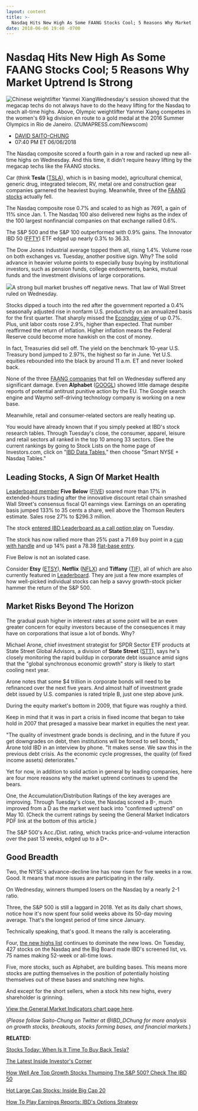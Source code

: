 ```yaml
---
layout: content
title: >-
  Nasdaq Hits New High As Some FAANG Stocks Cool; 5 Reasons Why Market Uptrend Is Strong
date: 2018-06-06 19:40 -0700
---
```



Nasdaq Hits New High As Some FAANG Stocks Cool; 5 Reasons Why Market Uptrend Is Strong
=======================================================================================


![Chinese weightlifter Yanmei Xiang](https://www.investors.com/wp-content/uploads/2018/06/BigPic-060618-newscom.jpg)Wednesday's session showed that the megacap techs do not always have to do the heavy lifting for the Nasdaq to reach all-time highs. Above, Olympic weightlifter Yanmei Xiang competes in the women's 69 kg division en route to a gold medal at the 2016 Summer Olympics in Rio de Janeiro. (ZUMAPRESS.com/Newscom)



* [DAVID SAITO-CHUNG](https://www.investors.com/author/chungd/ "Posts by DAVID SAITO-CHUNG")
* 07:40 PM ET 06/06/2018




The Nasdaq composite scored a fourth gain in a row and racked up new all-time highs on Wednesday. And this time, it didn't require heavy lifting by the megacap techs like the FAANG stocks.




Car (think **Tesla** ([TSLA](https://research.investors.com/quote.aspx?symbol=TSLA)), which is in basing mode), agricultural chemical, generic drug, integrated telecom, RV, metal ore and construction gear companies garnered the heaviest buying. Meanwhile, three of the [FAANG stocks](https://www.investors.com/news/technology/fang-stocks-news-quotes-facebook-amazon-netflix-google/) actually fell.


The Nasdaq composite rose 0.7% and scaled to as high as 7691, a gain of 11% since Jan. 1. The Nasdaq 100 also delivered new highs as the index of the 100 largest nonfinancial companies on that exchange rallied 0.6%.


The S&P 500 and the S&P 100 outperformed with 0.9% gains. The Innovator IBD 50 ([FFTY](https://research.investors.com/quote.aspx?symbol=FFTY)) ETF edged up nearly 0.3% to 36.33.


The Dow Jones industrial average topped them all, rising 1.4%. Volume rose on both exchanges vs. Tuesday, another positive sign. Why? The solid advance in heavier volume points to especially busy buying by institutional investors, such as pension funds, college endowments, banks, mutual funds and the investment divisions of large corporations.


![](https://www.investors.com/wp-content/uploads/2018/06/MP_060618-193x300.jpg)A strong bull market brushes off negative news. That law of Wall Street ruled on Wednesday.


Stocks dipped a touch into the red after the government reported a 0.4% seasonally adjusted rise in nonfarm U.S. productivity on an annualized basis for the first quarter. That sharply missed the [Econoday view](https://research.investors.com/economic-calendar/) of up 0.7%. Plus, unit labor costs rose 2.9%, higher than expected. That number reaffirmed the return of inflation. Higher inflation means the Federal Reserve could become more hawkish on the cost of money.


In fact, Treasuries did sell off. The yield on the benchmark 10-year U.S. Treasury bond jumped to 2.97%, the highest so far in June. Yet U.S. equities rebounded into the black by around 11 a.m. ET and never looked back.



None of the three [FAANG companies](https://www.investors.com/news/technology/fang-stocks-news-quotes-facebook-amazon-netflix-google/) that fell on Wednesday suffered any significant damage. Even **Alphabet** ([GOOGL](https://research.investors.com/quote.aspx?symbol=GOOGL)) showed little damage despite reports of potential antitrust punitive action by the EU. The Google search engine and Waymo self-driving technology company is working on a new base.


Meanwhile, retail and consumer-related sectors are really heating up.


You would have already known that if you simply peeked at IBD's stock research tables. Through Tuesday's close, the consumer, apparel, leisure and retail sectors all ranked in the top 10 among 33 sectors. (See the current rankings by going to Stock Lists on the home page of Investors.com, click on "[IBD Data Tables](https://www.investors.com/ibd-data-tables/)," then choose "Smart NYSE + Nasdaq Tables."


Leading Stocks, A Sign Of Market Health
---------------------------------------



[Leaderboard member](https://leaderboard.investors.com/#/leaders/leadersnearabuypoint) **Five Below** ([FIVE](https://research.investors.com/quote.aspx?symbol=FIVE)) soared more than 17% in extended-hours trading after the innovative discount retail chain smashed Wall Street's consensus fiscal Q1 earnings view. Earnings on an operating basis jumped 133% to 35 cents a share, well above the Thomson Reuters estimate. Sales rose 27% to $296.3 million.


The stock [entered IBD Leaderboard as a call option play](https://leaderboard.investors.com/#/leaders/leadersnearabuypoint) on Tuesday.


The stock has now rallied more than 25% past a 71.69 buy point in a [cup with handle](https://www.investors.com/how-to-invest/investors-corner/the-basics-how-to-analyze-a-stocks-cup-with-handle/) and up 14% past a 78.38 [flat-base entry](https://www.investors.com/how-to-invest/investors-corner/when-to-buy-the-basics-of-a-flat-base-a-super-growth-stock-pattern/).


Five Below is not an isolated case.



Consider **Etsy** ([ETSY](https://research.investors.com/quote.aspx?symbol=ETSY)), **Netflix** ([NFLX](https://research.investors.com/quote.aspx?symbol=NFLX)) and **Tiffany** ([TIF](https://research.investors.com/quote.aspx?symbol=TIF)), all of which are also currently featured in [Leaderboard](https://leaderboard.investors.com/#/leaders/leadersnearabuypoint). They are just a few more examples of how well-picked individual stocks can help a savvy growth-stock picker hammer the return of the S&P 500.


Market Risks Beyond The Horizon
-------------------------------


The gradual push higher in interest rates at some point will be an even greater concern for equity investors because of the consequences it may have on corporations that issue a lot of bonds. Why?


Michael Arone, chief investment strategist for SPDR Sector ETF products at State Street Global Advisors, a division of **State Street** ([STT](https://research.investors.com/quote.aspx?symbol=STT)), says he's closely monitoring the rapid buildup in corporate debt issuance amid signs that the "global synchronous economic growth" story is likely to start cooling next year.


Arone notes that some $4 trillion in corporate bonds will need to be refinanced over the next five years. And almost half of investment grade debt issued by U.S. companies is rated triple B, just one step above junk.


During the equity market's bottom in 2009, that figure was roughly a third.


Keep in mind that it was in part a crisis in fixed income that began to take hold in 2007 that presaged a massive bear market in equities the next year.


"The quality of investment grade bonds is declining, and in the future if you get downgrades on debt, then institutions will be forced to sell bonds," Arone told IBD in an interview by phone. "It makes sense. We saw this in the previous debt crisis. As the economic cycle progresses, the quality (of fixed income assets) deteriorates."


Yet for now, in addition to solid action in general by leading companies, here are four more reasons why the market uptrend continues to upend the bears.


One, the Accumulation/Distribution Ratings of the key averages are improving. Through Tuesday's close, the Nasdaq scored a B-, much improved from a D as the market went back into "confirmed uptrend" on May 10. (Check the current ratings by seeing the General Market Indicators PDF link at the bottom of this article.)


The S&P 500's Acc./Dist. rating, which tracks price-and-volume interaction over the past 13 weeks, edged up to a D+.


Good Breadth
------------


Two, the NYSE's advance-decline line has now risen for five weeks in a row. Good. It means that more issues are participating in the rally.


On Wednesday, winners thumped losers on the Nasdaq by a nearly 2-1 ratio.


Three, the S&P 500 is still a laggard in 2018. Yet as its daily chart shows, notice how it's now spent four solid weeks above its 50-day moving average. That's the longest period of time since January.


Technically speaking, that's good. It means the rally is accelerating.


Four, [the new highs list](https://www.investors.com/data-tables/new-high-list-jun-05-2018/) continues to dominate the new lows. On Tuesday, 427 stocks on the Nasdaq and the Big Board made IBD's screened list, vs. 75 names making 52-week or all-time lows.


Five, more stocks, such as Alphabet, are building bases. This means more stocks are putting themselves in the position of potentially hoisting themselves out of these bases and snatching new highs.


And except for the short sellers, when a stock hits new highs, every shareholder is grinning.


[View the General Market Indicators chart page here](https://www.investors.com/wp-content/uploads/2018/06/IBD0606152500GMI.pdf).


(*Please follow Saito-Chung on Twitter at @IBD\_DChung for more analysis on growth stocks, breakouts, stocks forming bases, and financial markets.*)


**RELATED:**


[Stocks Today: When Is It Time To Buy Back Tesla?](https://www.investors.com/market-trend/stock-market-today/grubhub-ice-still-in-base-mode-as-stocks-rise-why-its-still-too-early-to-buy-tesla/)


[The Latest Inside Investor's Corner](https://www.investors.com/category/how-to-invest/investors-corner/)


[How Well Are Top Growth Stocks Thumping The S&P 500? Check The IBD 50](https://www.investors.com/stock-lists/ibd-50/how-to-beat-index-investors-stocks-ibd-50/)


[Hot Large Cap Stocks: Inside Big Cap 20](https://research.investors.com/stock-lists/big-cap-20/)


[How To Play Earnings Reports: IBD's Options Strategy](https://www.investors.com/category/research/earnings-preview/)





